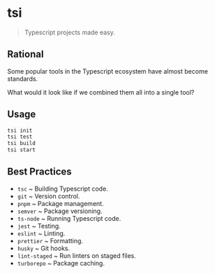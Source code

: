 # tsi

> Typescript projects made easy.

## Rational

Some popular tools in the Typescript ecosystem have almost become standards.

What would it look like if we combined them all into a single tool?

## Usage

```sh
tsi init
tsi test
tsi build
tsi start
```

## Best Practices

- `tsc` ~ Building Typescript code.
- `git` ~ Version control.
- `pnpm` ~ Package management.
- `semver` ~ Package versioning.
- `ts-node` ~ Running Typescript code.
- `jest` ~ Testing.
- `eslint` ~ Linting.
- `prettier` ~ Formatting.
- `husky` ~ Git hooks.
- `lint-staged` ~ Run linters on staged files.
- `turborepo` ~ Package caching.
